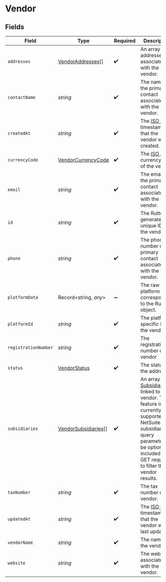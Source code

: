 # Vendor


## Fields

| Field                                                                                                                                                                                                                                       | Type                                                                                                                                                                                                                                        | Required                                                                                                                                                                                                                                    | Description                                                                                                                                                                                                                                 |
| ------------------------------------------------------------------------------------------------------------------------------------------------------------------------------------------------------------------------------------------- | ------------------------------------------------------------------------------------------------------------------------------------------------------------------------------------------------------------------------------------------- | ------------------------------------------------------------------------------------------------------------------------------------------------------------------------------------------------------------------------------------------- | ------------------------------------------------------------------------------------------------------------------------------------------------------------------------------------------------------------------------------------------- |
| `addresses`                                                                                                                                                                                                                                 | [VendorAddresses](../../models/shared/vendoraddresses.md)[]                                                                                                                                                                                 | :heavy_check_mark:                                                                                                                                                                                                                          | An array of addresses associated with the vendor.                                                                                                                                                                                           |
| `contactName`                                                                                                                                                                                                                               | *string*                                                                                                                                                                                                                                    | :heavy_check_mark:                                                                                                                                                                                                                          | The name of the primary contact associated with the vendor.                                                                                                                                                                                 |
| `createdAt`                                                                                                                                                                                                                                 | *string*                                                                                                                                                                                                                                    | :heavy_check_mark:                                                                                                                                                                                                                          | The [ISO 8601](https://www.iso.org/iso-8601-date-and-time-format.html) timestamp that the vendor was created.                                                                                                                               |
| `currencyCode`                                                                                                                                                                                                                              | [VendorCurrencyCode](../../models/shared/vendorcurrencycode.md)                                                                                                                                                                             | :heavy_check_mark:                                                                                                                                                                                                                          | The [ISO 4217](https://www.iso.org/iso-4217-currency-codes.html) currency code of the vendor.                                                                                                                                               |
| `email`                                                                                                                                                                                                                                     | *string*                                                                                                                                                                                                                                    | :heavy_check_mark:                                                                                                                                                                                                                          | The email of the primary contact associated with the vendor.                                                                                                                                                                                |
| `id`                                                                                                                                                                                                                                        | *string*                                                                                                                                                                                                                                    | :heavy_check_mark:                                                                                                                                                                                                                          | The Rutter generated unique ID of the vendor.                                                                                                                                                                                               |
| `phone`                                                                                                                                                                                                                                     | *string*                                                                                                                                                                                                                                    | :heavy_check_mark:                                                                                                                                                                                                                          | The phone number of the primary contact associated with the vendor.                                                                                                                                                                         |
| `platformData`                                                                                                                                                                                                                              | Record<string, *any*>                                                                                                                                                                                                                       | :heavy_minus_sign:                                                                                                                                                                                                                          | The raw platform data corresponding to the Rutter object.                                                                                                                                                                                   |
| `platformId`                                                                                                                                                                                                                                | *string*                                                                                                                                                                                                                                    | :heavy_check_mark:                                                                                                                                                                                                                          | The platform specific ID of the vendor.                                                                                                                                                                                                     |
| `registrationNumber`                                                                                                                                                                                                                        | *string*                                                                                                                                                                                                                                    | :heavy_check_mark:                                                                                                                                                                                                                          | The registration number of the vendor                                                                                                                                                                                                       |
| `status`                                                                                                                                                                                                                                    | [VendorStatus](../../models/shared/vendorstatus.md)                                                                                                                                                                                         | :heavy_check_mark:                                                                                                                                                                                                                          | The status of the address.                                                                                                                                                                                                                  |
| `subsidiaries`                                                                                                                                                                                                                              | [VendorSubsidiaries](../../models/shared/vendorsubsidiaries.md)[]                                                                                                                                                                           | :heavy_check_mark:                                                                                                                                                                                                                          | An array of [Subsidiaries](/rest/version/subsidiaries) linked to the vendor. This feature is currently only supported on NetSuite. A subsidiary_id query parameter can be optionally included in GET requests to filter the vendor results. |
| `taxNumber`                                                                                                                                                                                                                                 | *string*                                                                                                                                                                                                                                    | :heavy_check_mark:                                                                                                                                                                                                                          | The tax number of the vendor.                                                                                                                                                                                                               |
| `updatedAt`                                                                                                                                                                                                                                 | *string*                                                                                                                                                                                                                                    | :heavy_check_mark:                                                                                                                                                                                                                          | The [ISO 8601](https://www.iso.org/iso-8601-date-and-time-format.html) timestamp that the vendor was last updated.                                                                                                                          |
| `vendorName`                                                                                                                                                                                                                                | *string*                                                                                                                                                                                                                                    | :heavy_check_mark:                                                                                                                                                                                                                          | The name of the vendor.                                                                                                                                                                                                                     |
| `website`                                                                                                                                                                                                                                   | *string*                                                                                                                                                                                                                                    | :heavy_check_mark:                                                                                                                                                                                                                          | The website associated with the vendor.                                                                                                                                                                                                     |